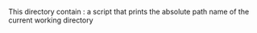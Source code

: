 This directory contain :
a script that prints the absolute path name of the current working directory
